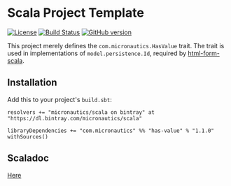 # Scala Project Template

[![License](https://img.shields.io/badge/License-Apache%202.0-blue.svg)](https://opensource.org/licenses/Apache-2.0)
[![Build Status](https://travis-ci.org/mslinn/has-value.svg?branch=master)](https://travis-ci.org/mslinn/has-value)
[![GitHub version](https://badge.fury.io/gh/mslinn%2Fhas-value.svg)](https://badge.fury.io/gh/mslinn%2Fhas-value)

This project merely defines the `com.micronautics.HasValue` trait.
The trait is used in implementations of `model.persistence.Id`, required by
[html-form-scala](https://github.com/mslinn/html-form-scala).

## Installation
Add this to your project's `build.sbt`:

    resolvers += "micronautics/scala on bintray" at "https://dl.bintray.com/micronautics/scala"

    libraryDependencies += "com.micronautics" %% "has-value" % "1.1.0" withSources()

## Scaladoc
[Here](http://mslinn.github.io/has-value/latest/api/)
